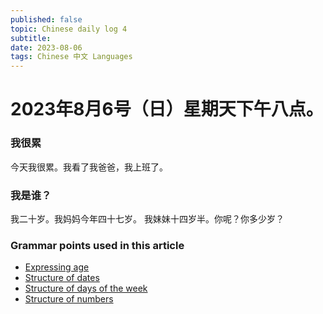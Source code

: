 ```yaml
---
published: false
topic: Chinese daily log 4 
subtitle: 
date: 2023-08-06
tags: Chinese 中文 Languages
---
```


# 2023年8月6号（日）星期天下午八点。

### 我很累

今天我很累。我看了我爸爸，我上班了。

### 我是谁？
我二十岁。我妈妈今年四十七岁。
我妹妹十四岁半。你呢？你多少岁？



### Grammar points used in this article
- [Expressing age](https://improvemandarin.com/say-ask-age-in-chinese-how-old-are-you/)
- [Structure of dates](https://resources.allsetlearning.com/chinese/grammar/Structure_of_dates)
- [Structure of days of the week](https://resources.allsetlearning.com/chinese/grammar/Structure_of_days_of_the_week)
- [Structure of numbers](https://resources.allsetlearning.com/chinese/grammar/Structure_of_numbers)
